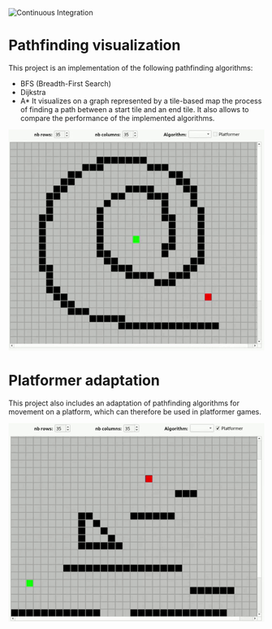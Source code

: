 ![Continuous Integration](https://github.com/msmouni/path-finding/actions/workflows/qt.yaml/badge.svg?branch=main) 

# Pathfinding visualization

This project is an implementation of the following pathfinding algorithms:
* BFS (Breadth-First Search)
* Dijkstra
* A*
It visualizes on a graph represented by a tile-based map the process of finding a path between a start tile and an end tile. It also allows to compare the performance of the implemented algorithms.

![alt text](https://github.com/msmouni/path-finding/blob/main/Doc/Pathfinding_Visualization.gif "Pathfinding visualization")

# Platformer adaptation

This project also includes an adaptation of pathfinding algorithms for movement on a platform, which can therefore be used in platformer games.

![alt text](https://github.com/msmouni/path-finding/blob/main/Doc/Pathfinding_Platformer_Visualization.gif "Pathfinding platformer visualization")
